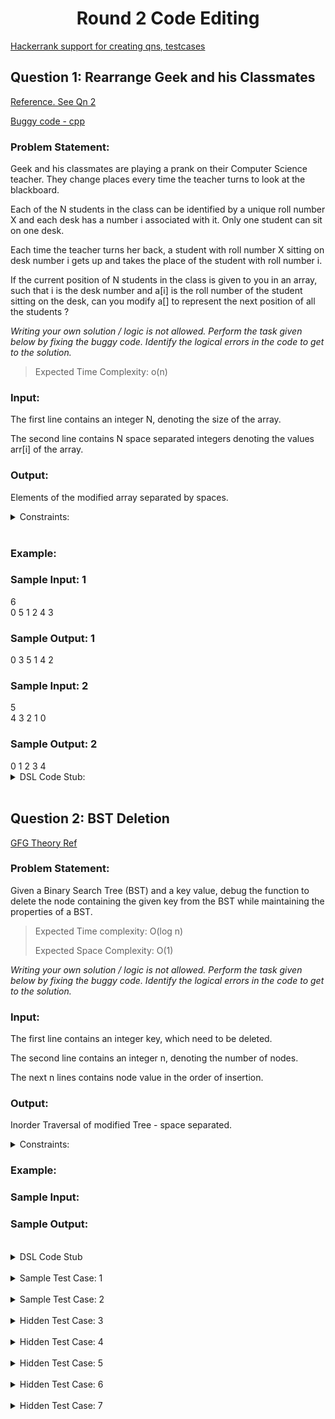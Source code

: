 <h1 align='center'> Round 2 Code Editing</h1>

[Hackerrank support for creating qns, testcases](https://support.hackerrank.com/hc/en-us/articles/223080547-Creating-a-Custom-Checker)

## Question 1: Rearrange Geek and his Classmates

[Reference. See Qn 2](https://practice.geeksforgeeks.org/contest/debugging/problems)

[Buggy code - cpp](https://ide.geeksforgeeks.org/PFWYVCLkbp)

<h3>Problem Statement:</h3>
<p>
Geek and his classmates are playing a prank on their
Computer Science teacher. They change places
every time the teacher turns to look at the
blackboard.

Each of the N students in the class can be identified
by a unique roll number X and each desk has a
number i associated with it. Only one student can sit
on one desk.

Each time the teacher turns her back, a student with
roll number X sitting on desk number i gets up and
takes the place of the student with roll number i.

If the current position of N students in the class is
given to you in an array, such that i is the desk
number and a[i] is the roll number of the student
sitting on the desk, can you modify a[] to represent
the next position of all the students ?

*Writing your own solution / logic is not allowed. Perform
the task given below by fixing the buggy code.
Identify the logical errors in the code to get to the
solution.*

> Expected Time Complexity: o(n)
</p>

<h3>Input:</h3>
<p>
The first line contains an integer N, denoting the size of the array. 

The second line contains N space separated integers denoting the values arr[i] of the array.
</p>

<h3>Output:</h3>
<p>
Elements of the modified array separated by spaces.
</p>

<details>
<summary>Constraints:</summary>

```
1 <= N <= 100
0 <= arr[i] <= N-1
```
</details><br>

<h3>Example:</h3>
<h3>Sample Input: 1</h3>
6 <br>
0 5 1 2 4 3 <br>

<h3>Sample Output: 1</h3>
0 3 5 1 4 2 <br>

<h3>Sample Input: 2</h3>
5 <br>
4 3 2 1 0 <br>

<h3>Sample Output: 2</h3>
0 1 2 3 4 <br>

<details>
<summary>DSL Code Stub:</summary>

```
function(integer_array, rearrange, integer_array arr, integer n)

integer(n)

array(integer, arr, n, single)

invoke(integer_array, result, rearrange, arr, n)

print(integer_array,result)
```
</details><br>


## Question 2: BST Deletion

[GFG Theory Ref](https://www.geeksforgeeks.org/multiply-two-polynomials-2/)

<h3>Problem Statement:</h3>
<p>
Given a Binary Search Tree (BST) and a key value,  debug the function to delete the node containing the given key from the BST while maintaining the properties of a BST.

> Expected Time complexity: O(log n)
>
> Expected Space Complexity: O(1)


*Writing your own solution / logic is not allowed. Perform
the task given below by fixing the buggy code.
Identify the logical errors in the code to get to the
solution.*
</p>

<h3>Input:</h3>
<p>
The first line contains an integer key, which need to be deleted.

The second line contains an integer n, denoting the number of nodes. 

The next n lines contains node value in the order of insertion.

</p>

<h3>Output:</h3>
<p>
Inorder Traversal of modified Tree - space separated.
</p>

<details>
<summary>Constraints:</summary>

</details>

<h3>Example:</h3>
<h3>Sample Input:</h3>


<h3>Sample Output:</h3>

<br>


<details>
<summary> DSL Code Stub</summary>

```
function(integer_binary_search_tree, delete_node, integer_binary_search_tree t, integer key)

integer(key)

integer_binary_search_tree(t)

invoke(integer_binary_search_tree, result_tree, delete_node, t, key)

print(integer_binary_search_tree, result_tree)
```
</details><br>

<details>
<summary> Sample Test Case: 1 </summary>

```
4 3
2 0 5 7
3 4 2

6 8 19 41 38 14
```
</details><br>
<details>
<summary> Sample Test Case: 2 </summary>

```
4 3
1 0 3 2
2 0 4

2 0 10 4 12 8
```
</details><br>
<details>
<summary> Hidden Test Case: 3 </summary>

```
5 4
1 9 3 4 7
4 0 2 5

4 36 14 39 79 23 34 35
```
</details><br>
<details>
<summary> Hidden Test Case: 4 </summary>

```
3 3
0 0 0
3 4 2

0
```
</details><br>
<details>
<summary> Hidden Test Case: 5 </summary>

```
3 2
0 0 0
0 0

0
```
</details><br>
<details>
<summary> Hidden Test Case: 6 </summary>

```
5 4
2 0 5 7 5
3 4 2 1

6 8 19 43 53 39 17 5
```
</details><br>
<details>
<summary> Hidden Test Case: 7 </summary>

```
5 3
2 0 5 0 0
3 4 2

6 8 19 20 10
```
</details><br>
